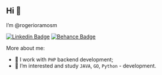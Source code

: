 ## Hi 👋

I’m @rogerioramosm

[![Linkedin Badge](https://img.shields.io/badge/-LinkedIn-blue?style=flat-square&logo=Linkedin&logoColor=white&link=https://www.linkedin.com/in/rogerioramosm/)](https://www.linkedin.com/in/rogerioramosm/)
[![Behance Badge](https://img.shields.io/badge/Behance-1769ff?style=flat-square&logo=behance&logoColor=white&link=https://www.behance.net/rogerioramosm)](https://www.behance.net/rogerioramosm)

More about me:
- 🌱 I work with `PHP` backend development;
- 👀 I’m interested and study `JAVA`, `GO`, `Python` - development.
